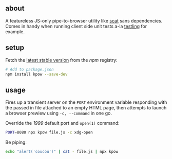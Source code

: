 ## about

A featureless JS-only pipe-to-browser utility like [scat](https://github.com/hughsk/scat) sans dependencies. Comes in handy when running client side unit tests a-la [testling](https://github.com/substack/testling) for example.

## setup

Fetch the [latest stable version](https://npm.im/kpow) from the _npm_ registry:

```sh
# Add to package.json
npm install kpow --save-dev
```

## usage

Fires up a transient server on the `PORT` environment variable responding with the passed in file attached to an empty HTML page, then attempts to launch a browser prewiew using `-c, --command` in one go.

Override the _1999_ default port and `open(1)` command:

```sh
PORT=8080 npx kpow file.js -c xdg-open
```

Be piping:

```sh
echo "alert('coucou')" | cat - file.js | npx kpow
```
